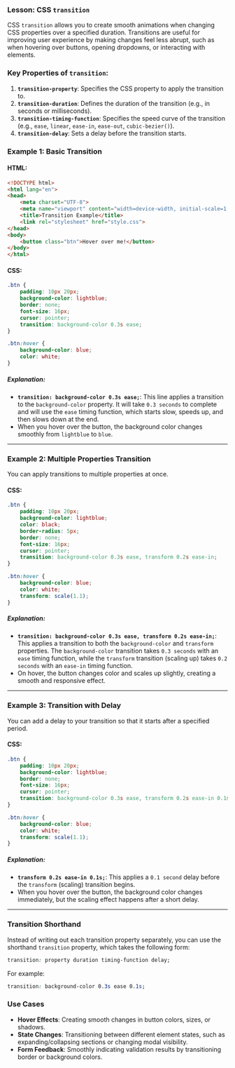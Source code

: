### Lesson: CSS `transition`

CSS `transition` allows you to create smooth animations when changing CSS properties over a specified duration. Transitions are useful for improving user experience by making changes feel less abrupt, such as when hovering over buttons, opening dropdowns, or interacting with elements.

### **Key Properties of `transition`:**
1. **`transition-property`**: Specifies the CSS property to apply the transition to.
2. **`transition-duration`**: Defines the duration of the transition (e.g., in seconds or milliseconds).
3. **`transition-timing-function`**: Specifies the speed curve of the transition (e.g., `ease`, `linear`, `ease-in`, `ease-out`, `cubic-bezier()`).
4. **`transition-delay`**: Sets a delay before the transition starts.

### **Example 1: Basic Transition**

#### **HTML:**

```html
<!DOCTYPE html>
<html lang="en">
<head>
    <meta charset="UTF-8">
    <meta name="viewport" content="width=device-width, initial-scale=1.0">
    <title>Transition Example</title>
    <link rel="stylesheet" href="style.css">
</head>
<body>
    <button class="btn">Hover over me!</button>
</body>
</html>
```

#### **CSS:**

```css
.btn {
    padding: 10px 20px;
    background-color: lightblue;
    border: none;
    font-size: 16px;
    cursor: pointer;
    transition: background-color 0.3s ease;
}

.btn:hover {
    background-color: blue;
    color: white;
}
```

##### **Explanation:**
- **`transition: background-color 0.3s ease;`**: This line applies a transition to the `background-color` property. It will take `0.3 seconds` to complete and will use the `ease` timing function, which starts slow, speeds up, and then slows down at the end.
- When you hover over the button, the background color changes smoothly from `lightblue` to `blue`.

---

### **Example 2: Multiple Properties Transition**

You can apply transitions to multiple properties at once.

#### **CSS:**

```css
.btn {
    padding: 10px 20px;
    background-color: lightblue;
    color: black;
    border-radius: 5px;
    border: none;
    font-size: 16px;
    cursor: pointer;
    transition: background-color 0.3s ease, transform 0.2s ease-in;
}

.btn:hover {
    background-color: blue;
    color: white;
    transform: scale(1.1);
}
```

##### **Explanation:**
- **`transition: background-color 0.3s ease, transform 0.2s ease-in;`**: This applies a transition to both the `background-color` and `transform` properties. The `background-color` transition takes `0.3 seconds` with an `ease` timing function, while the `transform` transition (scaling up) takes `0.2 seconds` with an `ease-in` timing function.
- On hover, the button changes color and scales up slightly, creating a smooth and responsive effect.

---

### **Example 3: Transition with Delay**

You can add a delay to your transition so that it starts after a specified period.

#### **CSS:**

```css
.btn {
    padding: 10px 20px;
    background-color: lightblue;
    border: none;
    font-size: 16px;
    cursor: pointer;
    transition: background-color 0.3s ease, transform 0.2s ease-in 0.1s; /* 0.1s delay for transform */
}

.btn:hover {
    background-color: blue;
    color: white;
    transform: scale(1.1);
}
```

##### **Explanation:**
- **`transform 0.2s ease-in 0.1s;`**: This applies a `0.1 second` delay before the `transform` (scaling) transition begins.
- When you hover over the button, the background color changes immediately, but the scaling effect happens after a short delay.

---

### **Transition Shorthand**
Instead of writing out each transition property separately, you can use the shorthand `transition` property, which takes the following form:
```css
transition: property duration timing-function delay;
```
For example:
```css
transition: background-color 0.3s ease 0.1s;
```

### **Use Cases**
- **Hover Effects**: Creating smooth changes in button colors, sizes, or shadows.
- **State Changes**: Transitioning between different element states, such as expanding/collapsing sections or changing modal visibility.
- **Form Feedback**: Smoothly indicating validation results by transitioning border or background colors.